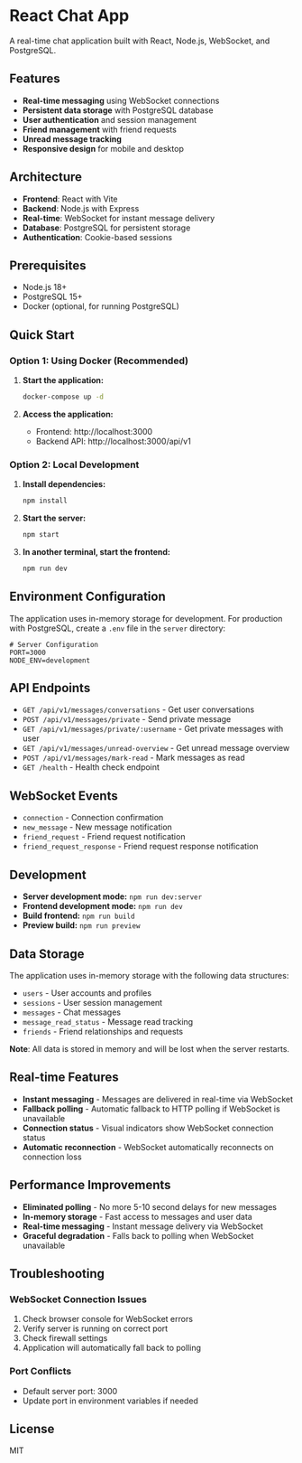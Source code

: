 # React Chat App

A real-time chat application built with React, Node.js, WebSocket, and PostgreSQL.

## Features

- **Real-time messaging** using WebSocket connections
- **Persistent data storage** with PostgreSQL database
- **User authentication** and session management
- **Friend management** with friend requests
- **Unread message tracking**
- **Responsive design** for mobile and desktop

## Architecture

- **Frontend**: React with Vite
- **Backend**: Node.js with Express
- **Real-time**: WebSocket for instant message delivery
- **Database**: PostgreSQL for persistent storage
- **Authentication**: Cookie-based sessions

## Prerequisites

- Node.js 18+ 
- PostgreSQL 15+
- Docker (optional, for running PostgreSQL)

## Quick Start

### Option 1: Using Docker (Recommended)

1. **Start the application:**
   ```bash
   docker-compose up -d
   ```

2. **Access the application:**
   - Frontend: http://localhost:3000
   - Backend API: http://localhost:3000/api/v1

### Option 2: Local Development

1. **Install dependencies:**
   ```bash
   npm install
   ```

2. **Start the server:**
   ```bash
   npm start
   ```

3. **In another terminal, start the frontend:**
   ```bash
   npm run dev
   ```

## Environment Configuration

The application uses in-memory storage for development. For production with PostgreSQL, create a `.env` file in the `server` directory:

```env
# Server Configuration
PORT=3000
NODE_ENV=development
```

## API Endpoints

- `GET /api/v1/messages/conversations` - Get user conversations
- `POST /api/v1/messages/private` - Send private message
- `GET /api/v1/messages/private/:username` - Get private messages with user
- `GET /api/v1/messages/unread-overview` - Get unread message overview
- `POST /api/v1/messages/mark-read` - Mark messages as read
- `GET /health` - Health check endpoint

## WebSocket Events

- `connection` - Connection confirmation
- `new_message` - New message notification
- `friend_request` - Friend request notification
- `friend_request_response` - Friend request response notification

## Development

- **Server development mode:** `npm run dev:server`
- **Frontend development mode:** `npm run dev`
- **Build frontend:** `npm run build`
- **Preview build:** `npm run preview`

## Data Storage

The application uses in-memory storage with the following data structures:

- `users` - User accounts and profiles
- `sessions` - User session management
- `messages` - Chat messages
- `message_read_status` - Message read tracking
- `friends` - Friend relationships and requests

**Note**: All data is stored in memory and will be lost when the server restarts.

## Real-time Features

- **Instant messaging** - Messages are delivered in real-time via WebSocket
- **Fallback polling** - Automatic fallback to HTTP polling if WebSocket is unavailable
- **Connection status** - Visual indicators show WebSocket connection status
- **Automatic reconnection** - WebSocket automatically reconnects on connection loss

## Performance Improvements

- **Eliminated polling** - No more 5-10 second delays for new messages
- **In-memory storage** - Fast access to messages and user data
- **Real-time messaging** - Instant message delivery via WebSocket
- **Graceful degradation** - Falls back to polling when WebSocket unavailable

## Troubleshooting

### WebSocket Connection Issues

1. Check browser console for WebSocket errors
2. Verify server is running on correct port
3. Check firewall settings
4. Application will automatically fall back to polling

### Port Conflicts

- Default server port: 3000
- Update port in environment variables if needed

## License

MIT
